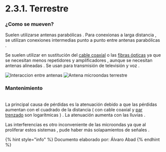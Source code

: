 # 2.3.1. Terrestre

### ¿Como se mueven?

Suelen utilizarse antenas parabólicas . Para conexionas a larga distancia , se utilizan conexiones intermedias punto a punto entre antenas parabólicas .

Se suelen utilizar en sustitución del [cable coaxial](../../1.-medios-guiados/1.4.-cable-coaxial.md) o las [fibras ópticas](../../1.-medios-guiados/1.5.-fibra-optica.md) ya que se necesitan menos repetidores y amplificadores , aunque se necesitan antenas alineadas . Se usan para transmisión de televisión y voz .

![Interaccion entre antenas](https://1.bp.blogspot.com/-mZ1LtQPDVDM/XPB3m4P8toI/AAAAAAAAF2M/Endz6Ro514wZ2o\_N0MiCgYyoKZUA8TdkQCLcBGAs/s1600/microondas.jpg) ![Antena microondas terrestre](https://img.freepik.com/fotos-gratis/torre-de-telecomunicacoes-com-antenas-alto-polo-para-transmissao-de-sinal-existem-sistemas-de-telefone-sem-fio-e-sistemas-de-microondas\_34433-612.jpg)

### Mantenimiento

\
La principal causa de pérdidas es la atenuación debido a que las pérdidas aumentan con el cuadrado de la distancia ( con cable coaxial y [par trenzado](../../1.-medios-guiados/1.3.-cable-de-par-trenzado.md) son logarítmicas ) . La atenuación aumenta con las lluvias .

Las interferencias es otro inconveniente de las microondas ya que al proliferar estos sistemas , pude haber más solapamientos de señales .

{% hint style="info" %}
Documento elaborado por: Álvaro Abad
{% endhint %}

